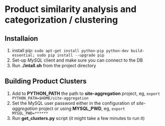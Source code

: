 # Product similarity analysis and categorization / clustering

## Installaion 

 1. install pip: `sudo apt-get install python-pip python-dev build-essential; sudo pip install --upgrade pip`
 2. Set-up *MySQL* client and make sure you can connect to the DB
 3. Run **./intall.sh** from the project directory

## Building Product Clusters

 1. Add to **PYTHON_PATH** the path to **site-aggregation** project, eg, `export PYTHON_PATH=$HOME/site-aggregation`
 2. Set the MySQL user password either in the configuration of *site-aggregation* project or using **MYSQL_PWD**, eg, `export MYSQL_PWD=******`
 3. Run **get_clusters.py** script (it might take a few minutes to run it)

